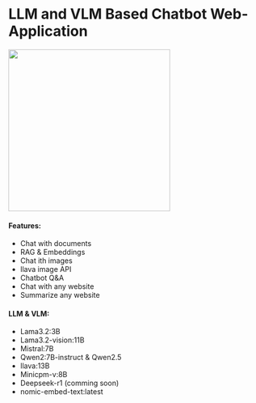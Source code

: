 # LLM and VLM Based Chatbot Web-Application

<img width="320" src="assets/1.jpg">

#### Features:
- Chat with documents
- RAG & Embeddings 
- Chat ith images
- llava image API
- Chatbot Q&A
- Chat with any website
- Summarize any website

#### LLM & VLM:
- Lama3.2:3B
- Lama3.2-vision:11B
- Mistral:7B
- Qwen2:7B-instruct & Qwen2.5
- llava:13B
- Minicpm-v:8B
- Deepseek-r1 (comming soon)
- nomic-embed-text:latest
